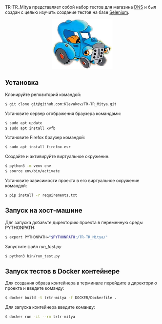 TR-TR_Mitya представляет собой набор тестов для магазина [DNS](https://www.dns-shop.ru/) и был создан с целью изучить создание тестов на базе [Selenium](https://selenium.dev).

<p align="center">
    <img src="/logo/tr-tr-mitya.png" alt="TR-TR_Mitya">
</p>

## Установка
Клонируйте репозиторий командой: 
```bash
$ git clone git@github.com:Klevakov/TR-TR_Mitya.git
```

Установите сервер отображения браузера командами:

```bash
$ sudo apt update
$ sudo apt install xvfb
```

Установите Firefox браузер командой:

```bash
$ sudo apt install firefox-esr
```

Создайте и активируйте виртуальное окружение.

```bash
$ python3 -m venv env
$ source env/bin/activate
```

Установите зависимости проекта в его виртуальное окружение командой:

```bash
$ pip install -r requirements.txt
```

## Запуск на хост-машине

Для запуска добавьте директорию проекта в переменную среды PYTHONPATH:

```bash
$ export PYTHONPATH="$PYTHONPATH:/TR-TR_Mitya/"
```

Запустите файл *run_test.py*

```bash
$ python3 bin/run_test.py
```

## Запуск тестов в Docker контейнере

Для создания образа контейнера в терминале перейдите в директорию проекта и введите команду:

```bash
$ docker build -t trtr-mitya -f DOCKER/Dockerfile .
```

Для запуска контейнера введите команду:
```bash
$ docker run -it --rm trtr-mitya
```
